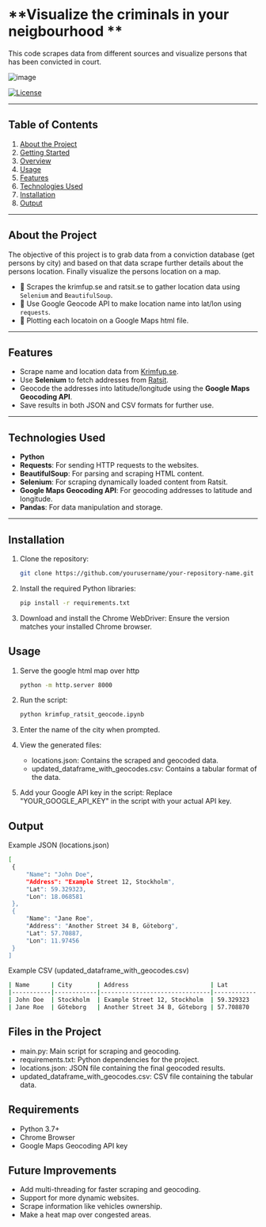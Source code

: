 # **Visualize the criminals in your neigbourhood **

This code scrapes data from different sources and visualize persons that has been convicted in court.

![image](https://github.com/user-attachments/assets/0a22dcb4-b201-45c2-b258-ce461e506ea5)


[![License](https://img.shields.io/badge/license-MIT-blue.svg)](LICENSE)


---

## **Table of Contents**

1. [About the Project](#about-the-project)
2. [Getting Started](#getting-started)
3. [Overview](#overview)
4. [Usage](#usage)
5. [Features](#features)
6. [Technologies Used](#technologies-used)
7. [Installation](#installation)
8. [Output](#output)


---
## **About the Project**

The objective of this project is to grab data from a conviction database (get persons by city) and based on that data scrape further details about the persons location.
Finally visualize the persons location on a map.
- 🛒 Scrapes the krimfup.se and ratsit.se to gather location data using `Selenium` and `BeautifulSoup`.
- 🧠 Use Google Geocode API to make location name into lat/lon using `requests`.
- 📩 Plotting each locatoin on a Google Maps html file.


---

## **Features**
- Scrape name and location data from [Krimfup.se](https://www.krimfup.se/search).
- Use **Selenium** to fetch addresses from [Ratsit](https://www.ratsit.se).
- Geocode the addresses into latitude/longitude using the **Google Maps Geocoding API**.
- Save results in both JSON and CSV formats for further use.

---

## **Technologies Used**
- **Python**
- **Requests**: For sending HTTP requests to the websites.
- **BeautifulSoup**: For parsing and scraping HTML content.
- **Selenium**: For scraping dynamically loaded content from Ratsit.
- **Google Maps Geocoding API**: For geocoding addresses to latitude and longitude.
- **Pandas**: For data manipulation and storage.

---

## **Installation**

1. Clone the repository:
   ```bash
   git clone https://github.com/yourusername/your-repository-name.git
2. Install the required Python libraries:
   ```bash
   pip install -r requirements.txt
3. Download and install the Chrome WebDriver:
   Ensure the version matches your installed Chrome browser.

## Usage
1. Serve the google html map over http
    ```bash
    python -m http.server 8000

2. Run the script:
     ```bash
   python krimfup_ratsit_geocode.ipynb

3. Enter the name of the city when prompted.

4. View the generated files:
   - locations.json: Contains the scraped and geocoded data.
   - updated_dataframe_with_geocodes.csv: Contains a tabular format of the data.
   
6. Add your Google API key in the script:
   Replace "YOUR_GOOGLE_API_KEY" in the script with your actual API key.

## **Output**
   Example JSON (locations.json)
   ```bash
   [
    {
        "Name": "John Doe",
        "Address": "Example Street 12, Stockholm",
        "Lat": 59.329323,
        "Lon": 18.068581
    },
    {
        "Name": "Jane Roe",
        "Address": "Another Street 34 B, Göteborg",
        "Lat": 57.70887,
        "Lon": 11.97456
    }
]
 ```
Example CSV (updated_dataframe_with_geocodes.csv)
   ```bash
| Name      | City       | Address                       | Lat        | Lon        |
|-----------|------------|-------------------------------|------------|------------|
| John Doe  | Stockholm  | Example Street 12, Stockholm  | 59.329323  | 18.068581  |
| Jane Roe  | Göteborg   | Another Street 34 B, Göteborg | 57.708870  | 11.974560  |
```

## **Files in the Project**
- main.py: Main script for scraping and geocoding.
- requirements.txt: Python dependencies for the project.
- locations.json: JSON file containing the final geocoded results.
- updated_dataframe_with_geocodes.csv: CSV file containing the tabular data.

## **Requirements**
- Python 3.7+
- Chrome Browser
- Google Maps Geocoding API key


## **Future Improvements**
- Add multi-threading for faster scraping and geocoding.
- Support for more dynamic websites.
- Scrape information like vehicles ownership.
- Make a heat map over congested areas.


